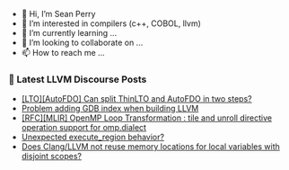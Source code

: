 - 👋 Hi, I’m Sean Perry
- 👀 I’m interested in compilers (c++, COBOL, llvm)
- 🌱 I’m currently learning ...
- 💞️ I’m looking to collaborate on ...
- 📫 How to reach me ...

<!---
s66perry/s66perry is a ✨ special ✨ repository because its `README.md` (this file) appears on your GitHub profile.
You can click the Preview link to take a look at your changes.
--->
### 📕 Latest LLVM Discourse Posts

<!-- DISCOURSE-LLVM:START -->
- [[LTO][AutoFDO] Can split ThinLTO and AutoFDO in two steps?](https://discourse.llvm.org/t/lto-autofdo-can-split-thinlto-and-autofdo-in-two-steps/65467#post_2)
- [Problem adding GDB index when building LLVM](https://discourse.llvm.org/t/problem-adding-gdb-index-when-building-llvm/65444#post_7)
- [[RFC][MLIR] OpenMP Loop Transformation : tile and unroll directive operation support for omp.dialect](https://discourse.llvm.org/t/rfc-mlir-openmp-loop-transformation-tile-and-unroll-directive-operation-support-for-omp-dialect/65301#post_14)
- [Unexpected execute_region behavior?](https://discourse.llvm.org/t/unexpected-execute-region-behavior/65474#post_1)
- [Does Clang/LLVM not reuse memory locations for local variables with disjoint scopes?](https://discourse.llvm.org/t/does-clang-llvm-not-reuse-memory-locations-for-local-variables-with-disjoint-scopes/65464#post_2)
<!-- DISCOURSE-LLVM:END -->
